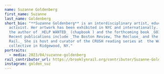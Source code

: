 ```yaml
---
name: Suzanne Goldenberg
first_name: Suzanne
last_name: Goldenberg
short_bio: "**Suzanne Goldenberg** is an interdisciplinary artist, educator, and
  activist. Her artwork has been exhibited in NYC and internationally. She is
  the author of _HELP WANTED_ (chapbook ) and the forthcoming book _GOING PRO._
  Recent publications include _The Boston Review, The Recluse_ and the _Brooklyn
  Rail._ She is host and curator of the CRUSH reading series at  the Woodbine
  collective in Ridgewood, NY."
portraits:
  - media: 2023/04/suzanne-goldenberg
rail_contributor_url: https://brooklynrail.org/contributor/Suzanne-Goldenberg
instagram: golden_suz
---
```

